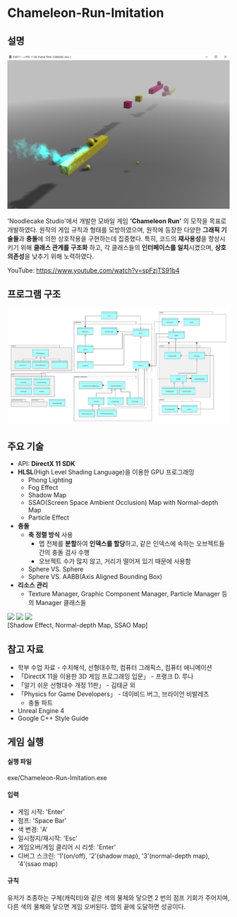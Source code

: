 # Chameleon-Run-Imitation

## 설명

![image01](./ScreenShot/image01.jpg)

'Noodlecake Studio'에서 개발한 모바일 게임 **'Chameleon Run'** 의 모작을 목표로 개발하였다.
원작의 게임 규칙과 형태를 모방하였으며, 원작에 등장한 다양한 **그래픽 기술들**과 **충돌**에 의한 상호작용을 구현하는데 집중했다.
특히, 코드의 **재사용성**을 향상시키기 위해 **클래스 관계를 구조화** 하고, 각 클래스들의 **인터페이스를 일치**시켰으며, **상호 의존성**을 낮추기 위해 노력하였다.

YouTube: https://www.youtube.com/watch?v=spFzjTS91b4

## 프로그램 구조

![ClassDiagram.jpeg](./ScreenShot/ClassDiagram.jpeg)


## 주요 기술

* API: **DirectX 11 SDK**
* **HLSL**(High Level Shading Language)을 이용한 GPU 프로그래밍
	* Phong Lighting
	* Fog Effect
	* Shadow Map
	* SSAO(Screen Space Ambient Occlusion) Map with Normal-depth Map
	* Particle Effect
* **충돌**
	* **축 정렬 방식** 사용
		* 맵 전체를 **분할**하여 **인덱스를 할당**하고, 같은 인덱스에 속하는 오브젝트들 간의 충돌 검사 수행
		* 오브젝트 수가 많지 않고, 거리가 떨어져 있기 때문에 사용함
	* Sphere VS. Sphere
	* Sphere VS. AABB(Axis Aligned Bounding Box)
* **리소스 관리**
	* Texture Manager, Graphic Component Manager, Particle Manager 등의 Manager 클래스들

<image src="./ScreenShot/image04.jpg" width="20%"></image> <image src="./ScreenShot/image02.jpg" width="30%"></image> <image src="./ScreenShot/image03.jpg" width="35%"></image><br>
[Shadow Effect, Normal-depth Map, SSAO Map]

## 참고 자료

* 학부 수업 자료 - 수치해석, 선형대수학, 컴퓨터 그래픽스, 컴퓨터 애니메이션
* 「DirectX 11을 이용한 3D 게임 프로그래밍 입문」 - 프랭크 D. 루나
* 「알기 쉬운 선형대수 개정 11판」 - 김태균 외
* 「Physics for Game Developers」 - 데이비드 버그, 브라이언 비발레츠
	* 충돌 파트
* Unreal Engine 4
* Google C++ Style Guide


## 게임 실행
#### 실행 파일
exe/Chameleon-Run-Imitation.exe

#### 입력
* 게임 시작: 'Enter'
* 점프: 'Space Bar'
* 색 변경: 'A'
* 일시정지/재시작: 'Esc'
* 게임오버/게임 클리어 시 리셋: 'Enter'
* 디버그 스크린: '1'(on/off), '2'(shadow map), '3'(normal-depth map), '4'(ssao map)

#### 규칙

유저가 조종하는 구체(캐릭터)와 같은 색의 물체와 닿으면 2 번의 점프 기회가 주어지며, 다른 색의 물체와 닿으면 게임 오버된다. 맵의 끝에 도달하면 성공이다.

